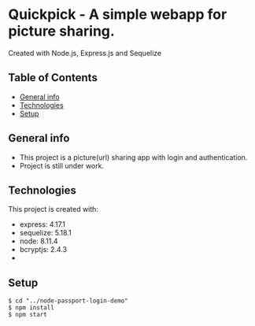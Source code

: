 # Quickpick - A simple webapp for picture sharing.

Created with Node.js, Express.js and Sequelize

## Table of Contents

* [General info](#general-info)
* [Technologies](#technologies)
* [Setup](#setup)

## General info
* This project is a picture(url) sharing app with login and authentication.
* Project is still under work.

## Technologies
This project is created with:
* express: 4.17.1
* sequelize: 5.18.1
* node: 8.11.4
* bcryptjs: 2.4.3
*

## Setup
```
$ cd "../node-passport-login-demo"
$ npm install
$ npm start

```

